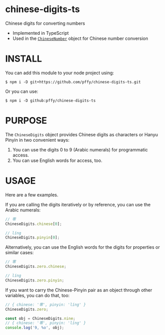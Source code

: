 # chinese-digits-ts
Chinese digits for converting numbers

  + Implemented in TypeScript
  + Used in the [`ChineseNumber`][num] object for Chinese number conversion


# INSTALL

You can add this module to your node project using:

```
$ npm i -D git+https://github.com/pffy/chinese-digits-ts.git
```

Or you can use:
```
$ npm i -D github:pffy/chinese-digits-ts
```


# PURPOSE

The `ChineseDigits` object provides Chinese digits as characters or Hanyu Pinyin in two convenient ways:

  1. You can use the digits 0 to 9 (Arabic numerals) for programmatic access.
  2. You can use English words for access, too.


# USAGE

Here are a few examples.

If you are calling the digits iteratively or by reference, you can use the Arabic numerals:
```typescript
// 零
ChineseDigits.chinese[0];
```

```typescript
// líng
ChineseDigits.pinyin[0];
```


Alternatively, you can use the English words for the digits for properties or similar cases:
```typescript
// 零
ChineseDigits.zero.chinese;
```


```typescript
// líng
ChineseDigits.zero.pinyin;
```

If you want to carry the Chinese-Pinyin pair as an object through other variables, you can do that, too:

```typescript
// { chinese: '零', pinyin: 'líng' }
ChineseDigits.zero;
```


```typescript
const obj = ChineseDigits.nine;
// { chinese: '零', pinyin: 'líng' }
console.log('9, %o', obj);
```



[num]: https://github.com/pffy/chinese-number-ts
